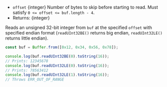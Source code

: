<!-- YAML
added: v0.5.5
changes:
  - version: v10.0.0
    pr-url: https://github.com/nodejs/node/pull/18395
    description: Removed `noAssert` and no implicit coercion of the offset
                 to `uint32` anymore.
-->

* `offset` {integer} Number of bytes to skip before starting to read. Must
  satisfy `0 <= offset <= buf.length - 4`.
* Returns: {integer}

Reads an unsigned 32-bit integer from `buf` at the specified `offset` with
specified endian format (`readUInt32BE()` returns big endian,
`readUInt32LE()` returns little endian).

```js
const buf = Buffer.from([0x12, 0x34, 0x56, 0x78]);

console.log(buf.readUInt32BE(0).toString(16));
// Prints: 12345678
console.log(buf.readUInt32LE(0).toString(16));
// Prints: 78563412
console.log(buf.readUInt32LE(1).toString(16));
// Throws ERR_OUT_OF_RANGE
```

